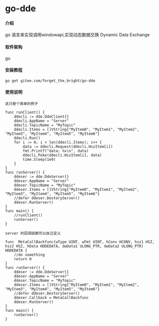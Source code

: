 # go-dde

#### 介绍
go 语言来实现调用windowapi,实现动态数据交换 Dynamic Data Exchange

#### 软件架构
go


#### 安装教程
```
go get gitee.com/forget_the_bright/go-dde
```

#### 使用说明
```这只是个简单的例子```
```
func runClient() {
	ddecli := dde.DdeClient{}
	ddecli.AppName = "Server"
	ddecli.TopicName = "MyTopic"
	ddecli.Items = []VString{"MyItem0", "MyItem1", "MyItem2", "MyItem3", "MyItem4", "MyItem5", "MyItem6"}
	ddecli.Run()
	for i := 0; i < len(ddecli.Items); i++ {
		data := ddecli.Request(ddecli.HszItem[i])
		fmt.Printf("data: %v\n", data)
		ddecli.Poke(ddecli.HszItem[i], data)
		time.Sleep(1e9)
	}
}
func runServer() {
	ddeser := dde.DdeServer{}
	ddeser.AppName = "Server"
	ddeser.TopicName = "MyTopic"
	ddeser.Items = []VString{"MyItem0", "MyItem1", "MyItem2", "MyItem3", "MyItem4", "MyItem5", "MyItem6"}
	//defer ddeser.DestoryServer()
	ddeser.RunServer()
}
func main() {
	//runClient()
	runServer()
}
```
```server 的回调函数可以自己定义```
```
func  MetaCallBackfunc(wType UINT, wFmt UINT, hConv HCONV, hsz1 HSZ, hsz2 HSZ, hData HDDEDATA, dwData1 ULONG_PTR, dwData2 ULONG_PTR) HDDEDATA {
    //do something
	return 0
}
func runServer() {
	ddeser := dde.DdeServer{}
	ddeser.AppName = "Server"
	ddeser.TopicName = "MyTopic"
	ddeser.Items = []VString{"MyItem0", "MyItem1", "MyItem2", "MyItem3", "MyItem4", "MyItem5", "MyItem6"}
	//defer ddeser.DestoryServer()
    ddeser.Callback = MetaCallBackfunc
	ddeser.RunServer()
}
func main() {
	runServer()
}
```
